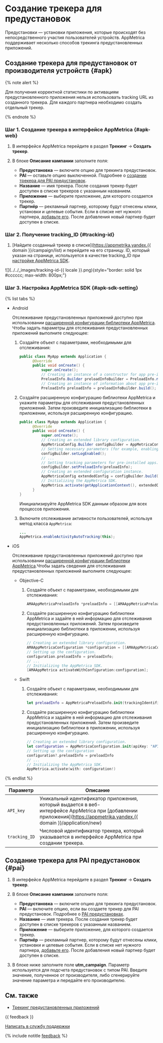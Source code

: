 # Создание трекера для предустановок

Предустановки — установки приложения, которые происходят без непосредственного участия пользователей устройств. AppMetrica поддерживает несколько способов трекинга предустановленных приложений.

## Создание трекера для предустановок от производителя устройств {#apk}

{% note alert %}

Для получения корректной статистики по активациям предустановленного приложения нельзя использовать tracking URL из созданного трекера. Для каждого партнера необходимо создать отдельный трекер.

{% endnote %}

### Шаг 1. Создание трекера в интерфейсе AppMetrica {#apk-web}

1. В интерфейсе AppMetrica перейдите в раздел **Трекинг** → **Создать трекер**.

2. В блоке **Описание кампании** заполните поля:

   - **Предустановка** — включите опцию для трекинга предустановок.
   - **PAI** — оставьте опцию выключенной. Подробнее о [создании трекера для PAI предустановок](#pai).
   - **Название** — имя трекера. После создания трекер будет доступен в списке трекеров с указанным названием.
   - **Приложение** — выберите приложение, для которого создается трекер.
   - **Партнёр** — рекламный партнер, которому будут отнесены клики, установки и целевые события.
      Если в списке нет нужного партнера, [добавьте его](add-partner.md). После добавления новый партнер будет доступен в списке.

### Шаг 2. Получение tracking_ID {#tracking-id}

1. [Найдите созданный трекер в списке](https://appmetrika.yandex.{{ domain }}/campaign/list) и перейдите на его страницу. ID, который указан на странице, используется в качестве tracking_ID при [настройке AppMetrica SDK](#apk-sdk-setting).

![](../../_images/tracking-id-{{ locale }}.png){style="border: solid 1px #cccccc; max-width: 800px;"}

### Шаг 3. Настройка AppMetrica SDK {#apk-sdk-setting}

{% list tabs %}

- Android

  Отслеживание предустановленных приложений доступно при использовании [расширенной конфигурации библиотеки AppMetrica](../sdk/android/analytics/android-operations.md). Чтобы задать параметры для отслеживания предустановленных приложений выполните следующее:
  
  1. Создайте объект с параметрами, необходимыми для отслеживания:

      ```java translate=no
      public class MyApp extends Application {
            @Override
            public void onCreate() {
                super.onCreate();
                // Creating an instance of a constructor for app pre-installation information.
                PreloadInfo.Builder preloadInfoBuilder = PreloadInfo.newBuilder(tracking_ID);
                // Creating an instance of information about app pre-installation.
                PreloadInfo preloadInfo = preloadInfoBuilder.build();
      ```

  2. Создайте расширенную конфигурацию библиотеки AppMetrica и укажите параметры для отслеживания предустановленных приложений. Затем произведите инициализацию библиотеки в приложении, используя расширенную конфигурацию.

      ```java translate=no
      public class MyApp extends Application {
            @Override
            public void onCreate() {
                super.onCreate();
                // Creating an extended library configuration.
                AppMetricaConfig.Builder configBuilder = AppMetricaConfig.newConfigBuilder(API_key);
                // Setting necessary parameters (for example, enabling logging).
                configBuilder.setLogEnabled();
                // ...
                // Setting tracking parameters for pre-installed apps.
                configBuilder.setPreloadInfo(preloadInfo);
                // Creating an extended configuration instance.
                AppMetricaConfig extendedConfig = configBuilder.build();
                // Initializing the AppMetrica SDK.
                AppMetrica.activate(getApplicationContext(), extendedConfig);
            }
      }
      ```

      Инициализируйте AppMetrica SDK данным образом для всех процессов приложения.

  3. Включите отслеживание активности пользователей, используя метод класса `AppMetrica`:

      ```java translate=no
      ...
      AppMetrica.enableActivityAutoTracking(this);
      ```

- iOS

  Отслеживание предустановленных приложений доступно при использовании [расширенной конфигурации библиотеки AppMetrica](../sdk/ios/analytics/ios-operations.md).Чтобы задать сведения для отслеживания предустановленных приложений выполните следующее:
  
  - Objective-C
  
    1. Создайте объект с параметрами, необходимыми для отслеживания:

        ```objectivec translate=no
        AMAAppMetricaPreloadInfo *preloadInfo = [[AMAAppMetricaPreloadInfo alloc] initWithTrackingIdentifier:@"tracking_ID"];
        ```

    2. Создайте расширенную конфигурацию библиотеки AppMetrica и задайте в ней информацию для отслеживания предустановленных приложений. Затем произведите инициализацию библиотеки в приложении, используя расширенную конфигурацию.

        ```objectivec translate=no
        // Creating an extended library configuration.
        AMAAppMetricaConfiguration *configuration = [[AMAAppMetricaConfiguration alloc] initWithApiKey:@"API_key"];
        // Setting up the configuration.
        configuration.preloadInfo = preloadInfo;
        // ...
        // Initializing the AppMetrica SDK.
        [AMAAppMetrica activateWithConfiguration:configuration];
        
        ```

  - Swift
  
    1. Создайте объект с параметрами, необходимыми для отслеживания:

        ```swift translate=no
        let preloadInfo = AppMetricaPreloadInfo.init(trackingIdentifier: "tracking_ID")
        ```

    2. Создайте расширенную конфигурацию библиотеки AppMetrica и задайте в ней информацию для отслеживания предустановленных приложений. Затем произведите инициализацию библиотеки в приложении, используя расширенную конфигурацию.

        ```swift translate=no
        // Creating an extended library configuration.
        let configuration = AppMetricaConfiguration.init(apiKey: "API key")
        // Setting up the configuration
        configuration?.preloadInfo = preloadInfo
        // ...
        // Initializing the AppMetrica SDK.
        AppMetrica.activate(with: configuration!)
        ```

{% endlist %}

| Параметр | Описание |
| -------- | -------- |
| `API_key` | Уникальный идентификатор приложения, который выдается в веб-интерфейсе AppMetrica при [добавлении приложения](https://appmetrika.yandex.{{ domain }}/application/new) |
| `tracking_ID` | Числовой идентификатор трекера, который указывается в интерфейсе AppMetrica при создании трекера. |

## Создание трекера для PAI предустановок {#pai}

1. В интерфейсе AppMetrica перейдите в раздел **Трекинг** → **Создать трекер**.

2. В блоке **Описание кампании** заполните поля:

   - **Предустановка** — включите опцию для трекинга предустановок.
   - **PAI** — включите опцию, если вы создаете трекер для PAI предустановок. Подробнее о [PAI предустановках](preinstalled-app-attr.md#pai).
   - **Название** — имя трекера. После создания трекер будет доступен в списке трекеров с указанным названием.
   - **Приложение** — выберите приложение, для которого создается трекер.
   - **Партнёр** — рекламный партнер, которому будут отнесены клики, установки и целевые события.
      Если в списке нет нужного партнера, [добавьте его](add-partner.md). После добавления новый партнер будет доступен в списке.

3. В блоке ниже заполните поле **utm_campaign**. Параметр используется для подсчета предустановок с типом PAI. Введите значение, полученное от производителя, либо сгенерируйте значение параметра и передайте его производителю.

## См. также

- [Трекинг предустановленных приложений](preinstalled-app-attr.md)

{{ feedback }}

<a href="../troubleshooting/feedback-new.html">
  <span class="button">Написать в службу поддержки</span>
</a>

{% include notitle [feedback](../_includes/feedback-button.md) %}
